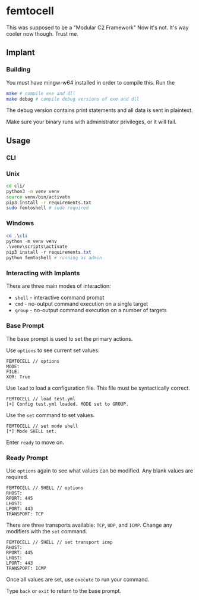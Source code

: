 # femtocell
This was supposed to be a "Modular C2 Framework"
Now it's not.
It's way cooler now though. Trust me.

## Implant
### Building
You must have mingw-w64 installed in order to compile this. Run the 
```sh
make # compile exe and dll
make debug # compile debug versions of exe and dll
```
The debug version contains print statements and all data is sent in plaintext.

Make sure your binary runs with administrator privileges, or it will fail.
## Usage
### CLI
### Unix
```sh
cd cli/
python3 -m venv venv
source venv/bin/activate
pip3 install -r requirements.txt
sudo femtoshell # sudo required
```
### Windows
```ps1
cd .\cli
python -m venv venv
.\venv\scripts\activate
pip3 install -r requirements.txt
python femtoshell # running as admin
```

### Interacting with Implants
There are three main modes of interaction: 
- `shell` - interactive command prompt
- `cmd` - no-output command execution on a single target
- `group` - no-output command execution on a number of targets
### Base Prompt

The base prompt is used to set the primary actions.  

Use `options` to see current set values.
```
FEMTOCELL // options
MODE: 
FILE: 
XOR: True
```
Use `load` to load a configuration file. This file must be syntactically correct.
```
FEMTOCELL // load test.yml
[+] Config test.yml loaded. MODE set to GROUP.
```
Use the `set` command to set values.
```
FEMTOCELL // set mode shell
[*] Mode SHELL set.
```
Enter `ready` to move on.
### Ready Prompt
Use `options` again to see what values can be modified. Any blank values are required.
```
FEMTOCELL // SHELL // options
RHOST: 
RPORT: 445
LHOST: 
LPORT: 443
TRANSPORT: TCP
```
There are three transports available: `TCP`, `UDP`, and `ICMP`. Change any modifiers with the `set` command.
```
FEMTOCELL // SHELL // set transport icmp
RHOST: 
RPORT: 445
LHOST: 
LPORT: 443
TRANSPORT: ICMP
```
Once all values are set, use `execute` to run your command.

Type `back` or `exit` to return to the base prompt.
